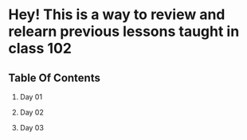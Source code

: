 # Hey! This is a way to review and relearn previous lessons taught in class 102

## Table Of Contents

1. Day 01

2. Day 02

3. Day 03

